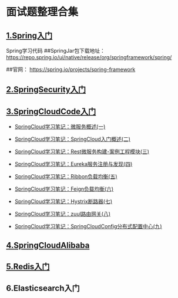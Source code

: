 # 面试题整理合集



## [1.Spring入门](/Spring/Spring.md)

Spring学习代码 ##SpringJar包下载地址： https://repo.spring.io/ui/native/release/org/springframework/spring/

##官网： https://spring.io/projects/spring-framework



## [2.SpringSecurity入门](/SpringSecurity/SpringSecurity.md)



## [3.SpringCloudCode入门](https://github.com/fangyishui/SpringCloud)

- [SpringCloud学习笔记：微服务概述(一)](/SpringCloud/doc/微服务概述(一).md)

- [SpringCloud学习笔记：SpringCloud入门概述(二)](/SpringCloud/doc/SpringCloud入门概述(二).md)

- [ SpringCloud学习笔记：Rest微服务构建-案例工程模块(三)](/SpringCloud/doc/Rest微服务构建-案例工程模块(三).md)

- [SpringCloud学习笔记：Eureka服务注册与发现(四)](/SpringCloud/doc/Eureka服务注册与发现(四).md)

- [SpringCloud学习笔记：Ribbon负载均衡(五)](/SpringCloud/doc/Ribbon负载均衡(五).md)

- [SpringCloud学习笔记：Feign负载均衡(六)](/SpringCloud/doc/Feign负载均衡(六).md)

- [SpringCloud学习笔记：Hystrix断路器(七)](/SpringCloud/doc/Hystrix断路器(七).md)

- [SpringCloud学习笔记：zuul路由网关(八)](/SpringCloud/doc/zuul路由网关(八).md)

- [SpringCloud学习笔记：SpringCloudConfig分布式配置中心(九)](/SpringCloud/doc/SpringCloudConfig分布式配置中心(九).md)



## [4.SpringCloudAlibaba](https://github.com/fangyishui/SpringCloudAlibaba)





## [5.Redis入门](/Redis/Redis.md)



## 6.Elasticsearch入门

